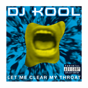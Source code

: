 <a href="https://open.spotify.com/album/1Ezs8SlccViPDEQY55BO50?si=sLSrYcIGQie08V8AB2cgwQ" target="_blank">
  <img src="https://raw.githubusercontent.com/darinjyoung/Data-Science-Projects/refs/heads/main/assets/dj kool.png" width="200" height="200">
</a>
